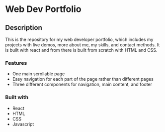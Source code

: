 # Web Dev Portfolio

## Description

This is the repository for my web developer portfolio, which includes my projects with live demos, more about me, my skills, and contact methods. It is built with react and from there is built from scratch with HTML and CSS. 

### Features
- One main scrollable page
- Easy navigation for each part of the page rather than different pages
- Three different components for navigation, main content, and footer

### Built with
- React
- HTML
- CSS
- Javascript
